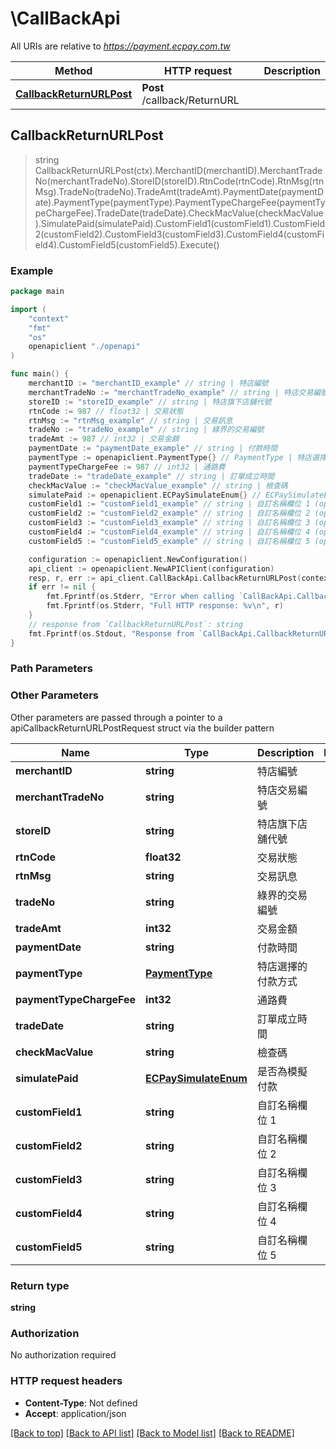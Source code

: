 # \CallBackApi

All URIs are relative to *https://payment.ecpay.com.tw*

Method | HTTP request | Description
------------- | ------------- | -------------
[**CallbackReturnURLPost**](CallBackApi.md#CallbackReturnURLPost) | **Post** /callback/ReturnURL | 



## CallbackReturnURLPost

> string CallbackReturnURLPost(ctx).MerchantID(merchantID).MerchantTradeNo(merchantTradeNo).StoreID(storeID).RtnCode(rtnCode).RtnMsg(rtnMsg).TradeNo(tradeNo).TradeAmt(tradeAmt).PaymentDate(paymentDate).PaymentType(paymentType).PaymentTypeChargeFee(paymentTypeChargeFee).TradeDate(tradeDate).CheckMacValue(checkMacValue).SimulatePaid(simulatePaid).CustomField1(customField1).CustomField2(customField2).CustomField3(customField3).CustomField4(customField4).CustomField5(customField5).Execute()





### Example

```go
package main

import (
    "context"
    "fmt"
    "os"
    openapiclient "./openapi"
)

func main() {
    merchantID := "merchantID_example" // string | 特店編號
    merchantTradeNo := "merchantTradeNo_example" // string | 特店交易編號
    storeID := "storeID_example" // string | 特店旗下店舖代號
    rtnCode := 987 // float32 | 交易狀態
    rtnMsg := "rtnMsg_example" // string | 交易訊息
    tradeNo := "tradeNo_example" // string | 綠界的交易編號
    tradeAmt := 987 // int32 | 交易金額
    paymentDate := "paymentDate_example" // string | 付款時間
    paymentType := openapiclient.PaymentType{} // PaymentType | 特店選擇的付款方式
    paymentTypeChargeFee := 987 // int32 | 通路費
    tradeDate := "tradeDate_example" // string | 訂單成立時間
    checkMacValue := "checkMacValue_example" // string | 檢查碼
    simulatePaid := openapiclient.ECPaySimulateEnum{} // ECPaySimulateEnum | 是否為模擬付款
    customField1 := "customField1_example" // string | 自訂名稱欄位 1 (optional)
    customField2 := "customField2_example" // string | 自訂名稱欄位 2 (optional)
    customField3 := "customField3_example" // string | 自訂名稱欄位 3 (optional)
    customField4 := "customField4_example" // string | 自訂名稱欄位 4 (optional)
    customField5 := "customField5_example" // string | 自訂名稱欄位 5 (optional)

    configuration := openapiclient.NewConfiguration()
    api_client := openapiclient.NewAPIClient(configuration)
    resp, r, err := api_client.CallBackApi.CallbackReturnURLPost(context.Background(), merchantID, merchantTradeNo, storeID, rtnCode, rtnMsg, tradeNo, tradeAmt, paymentDate, paymentType, paymentTypeChargeFee, tradeDate, checkMacValue, simulatePaid).CustomField1(customField1).CustomField2(customField2).CustomField3(customField3).CustomField4(customField4).CustomField5(customField5).Execute()
    if err != nil {
        fmt.Fprintf(os.Stderr, "Error when calling `CallBackApi.CallbackReturnURLPost``: %v\n", err)
        fmt.Fprintf(os.Stderr, "Full HTTP response: %v\n", r)
    }
    // response from `CallbackReturnURLPost`: string
    fmt.Fprintf(os.Stdout, "Response from `CallBackApi.CallbackReturnURLPost`: %v\n", resp)
}
```

### Path Parameters



### Other Parameters

Other parameters are passed through a pointer to a apiCallbackReturnURLPostRequest struct via the builder pattern


Name | Type | Description  | Notes
------------- | ------------- | ------------- | -------------
 **merchantID** | **string** | 特店編號 | 
 **merchantTradeNo** | **string** | 特店交易編號 | 
 **storeID** | **string** | 特店旗下店舖代號 | 
 **rtnCode** | **float32** | 交易狀態 | 
 **rtnMsg** | **string** | 交易訊息 | 
 **tradeNo** | **string** | 綠界的交易編號 | 
 **tradeAmt** | **int32** | 交易金額 | 
 **paymentDate** | **string** | 付款時間 | 
 **paymentType** | [**PaymentType**](.md) | 特店選擇的付款方式 | 
 **paymentTypeChargeFee** | **int32** | 通路費 | 
 **tradeDate** | **string** | 訂單成立時間 | 
 **checkMacValue** | **string** | 檢查碼 | 
 **simulatePaid** | [**ECPaySimulateEnum**](.md) | 是否為模擬付款 | 
 **customField1** | **string** | 自訂名稱欄位 1 | 
 **customField2** | **string** | 自訂名稱欄位 2 | 
 **customField3** | **string** | 自訂名稱欄位 3 | 
 **customField4** | **string** | 自訂名稱欄位 4 | 
 **customField5** | **string** | 自訂名稱欄位 5 | 

### Return type

**string**

### Authorization

No authorization required

### HTTP request headers

- **Content-Type**: Not defined
- **Accept**: application/json

[[Back to top]](#) [[Back to API list]](../README.md#documentation-for-api-endpoints)
[[Back to Model list]](../README.md#documentation-for-models)
[[Back to README]](../README.md)

